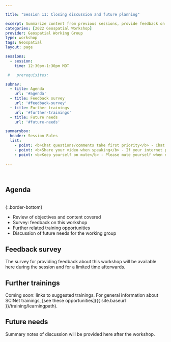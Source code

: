 ```yaml
---

title: "Session 11: Closing discussion and future planning"

excerpt: Summarize content from previous sessions, provide feedback on workshop, and discuss future needs of working group
categories: [2022 Geospatial Workshop]  
provider: Geospatial Working Group
type: workshop
tags: Geospatial
layout: page

sessions:
  - session: 
    time: 12:30pm-1:30pm MDT

 #   prerequisites:

subnav:
  - title: Agenda
    url: '#agenda'
  - title: Feedback survey
    url: '#feedback-survey'
  - title: Further trainings
    url: '#further-trainings'
  - title: Future needs
    url: '#future-needs'

summarybox:
  header: Session Rules
  list:
    - point: <b>Chat questions/comments take first priority</b> - Chat your question/comments either to everyone (preferred) or to the chat moderator (Ryan Lucas) privately to have your question/comment read out loud anonymously. We will answer chat questions first and call on people who have written in the chat before we take questions from raised hands.
    - point: <b>Share your video when speaking</b> - If your internet plan/connectivity allows, please share your video when speaking.
    - point: <b>Keep yourself on mute</b> - Please mute yourself when not speaking.

---
```


<br>

## Agenda
<br>
{:.border-bottom}

* Review of objectives and content covered 
* Survey: feedback on this workshop  
* Further related training opportunities 
* Discussion of future needs for the working group 

## Feedback survey

The survey for providing feedback about this workshop will be available here during the session and for a limited time afterwards. 

## Further trainings

Coming soon: links to suggested trainings. For general information about SCINet trainings, [see these opportunities]({{ site.baseurl }}/training/learningpath).

## Future needs

Summary notes of discussion will be provided here after the workshop. 

<br>